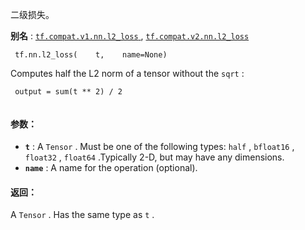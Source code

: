 二级损失。

**别名** : [ `tf.compat.v1.nn.l2_loss` ](/api_docs/python/tf/nn/l2_loss), [ `tf.compat.v2.nn.l2_loss` ](/api_docs/python/tf/nn/l2_loss)

```
 tf.nn.l2_loss(    t,    name=None) 
```

Computes half the L2 norm of a tensor without the  `sqrt` :

```
 output = sum(t ** 2) / 2
 
```

#### 参数：
- **`t`** : A  `Tensor` . Must be one of the following types:  `half` ,  `bfloat16` ,  `float32` ,  `float64` .Typically 2-D, but may have any dimensions.
- **`name`** : A name for the operation (optional).


#### 返回：
A  `Tensor` . Has the same type as  `t` .

